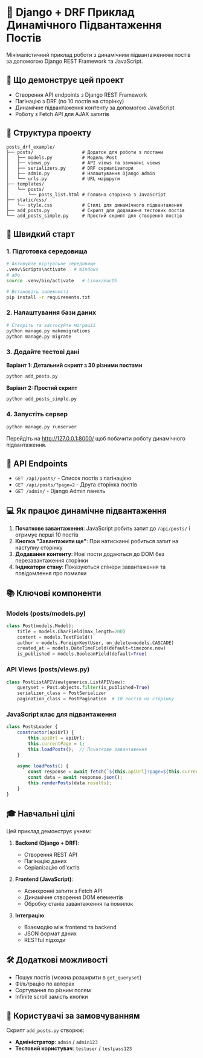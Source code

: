 # 📝 Django + DRF Приклад Динамічного Підвантаження Постів

Мінімалістичний приклад роботи з динамічним підвантаженням постів за допомогою Django REST Framework та JavaScript.

## 🎯 Що демонструє цей проект

- Створення API endpoints з Django REST Framework
- Пагінацію з DRF (по 10 постів на сторінку)
- Динамічне підвантаження контенту за допомогою JavaScript
- Роботу з Fetch API для AJAX запитів

## 📁 Структура проекту

```
posts_drf_example/
├── posts/                  # Додаток для роботи з постами
│   ├── models.py           # Модель Post
│   ├── views.py            # API views та звичайні views
│   ├── serializers.py      # DRF сериалізатори
│   ├── admin.py            # Налаштування Django Admin
│   └── urls.py             # URL маршрути
├── templates/
│   └── posts/
│       └── posts_list.html # Головна сторінка з JavaScript
├── static/css/
│   └── style.css           # Стилі для динамічного підвантаження
├── add_posts.py            # Скрипт для додавання тестових постів
└── add_posts_simple.py     # Простий скрипт для створення постів
```

## 🚀 Швидкий старт

### 1. Підготовка середовища

```bash
# Активуйте віртуальне середовище
.venv\Scripts\activate   # Windows
# або
source .venv/bin/activate   # Linux/macOS

# Встановіть залежності
pip install -r requirements.txt
```

### 2. Налаштування бази даних

```bash
# Створіть та застосуйте міграції
python manage.py makemigrations
python manage.py migrate
```

### 3. Додайте тестові дані

**Варіант 1: Детальний скрипт з 30 різними постами**
```bash
python add_posts.py
```

**Варіант 2: Простий скрипт**
```bash
python add_posts_simple.py
```

### 4. Запустіть сервер

```bash
python manage.py runserver
```

Перейдіть на http://127.0.0.1:8000/ щоб побачити роботу динамічного підвантаження.

## 🔧 API Endpoints

- `GET /api/posts/` - Список постів з пагінацією
- `GET /api/posts/?page=2` - Друга сторінка постів
- `GET /admin/` - Django Admin панель

## 💻 Як працює динамічне підвантаження

1. **Початкове завантаження**: JavaScript робить запит до `/api/posts/` і отримує перші 10 постів
2. **Кнопка "Завантажити ще"**: При натисканні робиться запит на наступну сторінку
3. **Додавання контенту**: Нові пости додаються до DOM без перезавантаження сторінки
4. **Індикатори стану**: Показуються спінери завантаження та повідомлення про помилки

## 📚 Ключові компоненти

### Models (posts/models.py)
```python
class Post(models.Model):
    title = models.CharField(max_length=200)
    content = models.TextField()
    author = models.ForeignKey(User, on_delete=models.CASCADE)
    created_at = models.DateTimeField(default=timezone.now)
    is_published = models.BooleanField(default=True)
```

### API Views (posts/views.py)
```python
class PostListAPIView(generics.ListAPIView):
    queryset = Post.objects.filter(is_published=True)
    serializer_class = PostSerializer
    pagination_class = PostPagination  # 10 постів на сторінку
```

### JavaScript клас для підвантаження
```javascript
class PostsLoader {
    constructor(apiUrl) {
        this.apiUrl = apiUrl;
        this.currentPage = 1;
        this.loadPosts();  // Початкове завантаження
    }
    
    async loadPosts() {
        const response = await fetch(`${this.apiUrl}?page=${this.currentPage}`);
        const data = await response.json();
        this.renderPosts(data.results);
    }
}
```

## 🎓 Навчальні цілі

Цей приклад демонструє учням:

1. **Backend (Django + DRF)**:
   - Створення REST API
   - Пагінацію даних
   - Серіалізацію об'єктів

2. **Frontend (JavaScript)**:
   - Асинхронні запити з Fetch API
   - Динамічне створення DOM елементів
   - Обробку станів завантаження та помилок

3. **Інтеграцію**:
   - Взаємодію між frontend та backend
   - JSON формат даних
   - RESTful підходи

## 🛠 Додаткові можливості

- Пошук постів (можна розширити в `get_queryset`)
- Фільтрацію по авторах
- Сортування по різним полям
- Infinite scroll замість кнопки

## 👥 Користувачі за замовчуванням

Скрипт `add_posts.py` створює:
- **Адміністратор**: `admin` / `admin123`
- **Тестовий користувач**: `testuser` / `testpass123`
